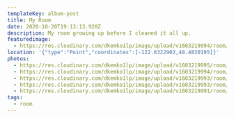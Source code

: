 ```yaml
---
templateKey: album-post
title: My Room
date: 2020-10-20T19:13:13.920Z
description: My room growing up before I cleaned it all up.
featuredimage:
  - https://res.cloudinary.com/dkemko1lp/image/upload/v1603219994/room/WIN_20201013_20_19_22_Pro_vzn50b.jpg
location: '{"type":"Point","coordinates":[-122.6322902,48.4830195]}'
photos:
  - https://res.cloudinary.com/dkemko1lp/image/upload/v1603219995/room/WIN_20201013_20_18_51_Pro_eirvcy.jpg
  - https://res.cloudinary.com/dkemko1lp/image/upload/v1603219994/room/WIN_20201013_20_19_22_Pro_vzn50b.jpg
  - https://res.cloudinary.com/dkemko1lp/image/upload/v1603219993/room/WIN_20201013_20_19_13_Pro_xdkzcj.jpg
  - https://res.cloudinary.com/dkemko1lp/image/upload/v1603219993/room/WIN_20201013_20_20_19_Pro_xjdukl.jpg
  - https://res.cloudinary.com/dkemko1lp/image/upload/v1603219991/room/WIN_20201013_20_20_09_Pro_j49vtx.jpg
tags:
  - room
---
```

